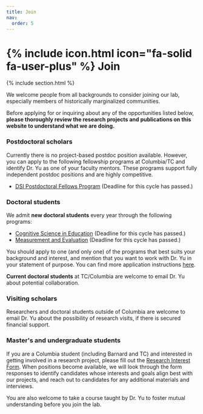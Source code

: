 ```yaml
---
title: Join
nav:
  order: 5
---
```


# {% include icon.html icon="fa-solid fa-user-plus" %} Join 

{% include section.html %}

We welcome people from all backgrounds to consider joining our lab, especially members of historically marginalized communities. 

Before applying for or inquiring about any of the opportunities listed below, **please thoroughly review the research projects and publications on this website to understand what we are doing.**

### Postdoctoral scholars
Currently there is no project-based postdoc position available. However, you can apply to the following fellowship programs at Columbia/TC and identify Dr. Yu as one of your faculty mentors. These programs support fully independent postdoc positions and are highly competitive.

- [DSI Postdoctoral Fellows Program](https://datascience.columbia.edu/research/postdoctoral-researchers/) (Deadline for this cycle has passed.) 

### Doctoral students
We admit **new doctoral students** every year through the following programs:

- [Cognitive Science in Education](https://www.tc.columbia.edu/human-development/cognitive-studies-in-education/degrees--requirements/cognitive-science-in-education-phd/) (Deadline for this cycle has passed.) 
- [Measurement and Evaluation](https://www.tc.columbia.edu/human-development/measurement-evaluation-and-statistics/degrees--requirements/measurement-and-evaluation-phd/) (Deadline for this cycle has passed.) 

You should apply to one (and only one) of the programs that best suits your background and interest, and mention that you want to work with Dr. Yu in your statement of purpose. You can find more application instructions [here](https://www.tc.columbia.edu/admission/how-to-apply/degree-programs/).

**Current doctoral students** at TC/Columbia are welcome to email Dr. Yu about potential collaboration.

### Visiting scholars
Researchers and doctoral students outside of Columbia are welcome to email Dr. Yu about the possibility of research visits, if there is secured financial support.

### Master's and undergraduate students
If you are a Columbia student (including Barnard and TC) and interested in getting involved in a research project, please fill out the [Research Interest Form](https://forms.gle/bFthcBY2LLwKvMFd9). When positions become available, we will look through the form responses to identify candidates whose interests and goals align best with our projects, and reach out to candidates for any additional materials and interviews.

You are also welcome to take a course taught by Dr. Yu to foster mutual understanding before you join the lab.